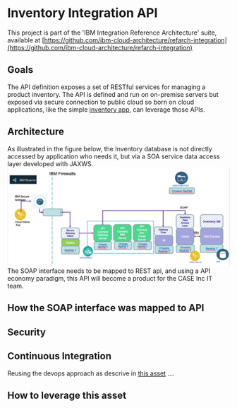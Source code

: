 # Inventory Integration API

This project is part of the 'IBM Integration Reference Architecture' suite, available at [https://github.com/ibm-cloud-architecture/refarch-integration](https://github.com/ibm-cloud-architecture/refarch-integration)

## Goals
The API definition exposes a set of RESTful services for managing a product inventory. The API is defined and run on on-premise servers but exposed via secure connection to public cloud so born on cloud applications, like the simple [inventory app](https://github.com/ibm-cloud-architecture/refarch-inventory-app), can leverage those APIs.

## Architecture
As illustrated in the figure below, the Inventory database is not directly accessed by application who needs it, but via a SOA service data access layer developed with JAXWS.
![Component view](docs/cp-phy-view.png)
The SOAP interface needs to be mapped to REST api, and using a API economy paradigm, this API will become a product for the CASE Inc IT team.

## How the SOAP interface was mapped to API


## Security

## Continuous Integration
Reusing the devops approach as descrive in [this asset](https://github.com/ibm-cloud-architecture/refarch-hybridcloud-blueportal-api/blob/master/HybridDevOpsForAPIC.pdf) ....

## How to leverage this asset
